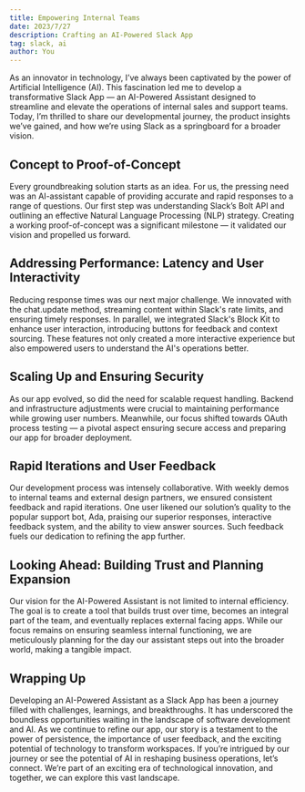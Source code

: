 ```yaml
---
title: Empowering Internal Teams
date: 2023/7/27
description: Crafting an AI-Powered Slack App
tag: slack, ai
author: You
---
```


As an innovator in technology, I’ve always been captivated by the power of Artificial Intelligence (AI). This fascination led me to develop a transformative Slack App — an AI-Powered Assistant designed to streamline and elevate the operations of internal sales and support teams. Today, I’m thrilled to share our developmental journey, the product insights we’ve gained, and how we’re using Slack as a springboard for a broader vision.

## Concept to Proof-of-Concept

Every groundbreaking solution starts as an idea. For us, the pressing need was an AI-assistant capable of providing accurate and rapid responses to a range of questions. Our first step was understanding Slack’s Bolt API and outlining an effective Natural Language Processing (NLP) strategy. Creating a working proof-of-concept was a significant milestone — it validated our vision and propelled us forward.

## Addressing Performance: Latency and User Interactivity

Reducing response times was our next major challenge. We innovated with the chat.update method, streaming content within Slack's rate limits, and ensuring timely responses. In parallel, we integrated Slack's Block Kit to enhance user interaction, introducing buttons for feedback and context sourcing. These features not only created a more interactive experience but also empowered users to understand the AI's operations better.

## Scaling Up and Ensuring Security

As our app evolved, so did the need for scalable request handling. Backend and infrastructure adjustments were crucial to maintaining performance while growing user numbers. Meanwhile, our focus shifted towards OAuth process testing — a pivotal aspect ensuring secure access and preparing our app for broader deployment.

## Rapid Iterations and User Feedback

Our development process was intensely collaborative. With weekly demos to internal teams and external design partners, we ensured consistent feedback and rapid iterations. One user likened our solution’s quality to the popular support bot, Ada, praising our superior responses, interactive feedback system, and the ability to view answer sources. Such feedback fuels our dedication to refining the app further.

## Looking Ahead: Building Trust and Planning Expansion

Our vision for the AI-Powered Assistant is not limited to internal efficiency. The goal is to create a tool that builds trust over time, becomes an integral part of the team, and eventually replaces external facing apps. While our focus remains on ensuring seamless internal functioning, we are meticulously planning for the day our assistant steps out into the broader world, making a tangible impact.

## Wrapping Up

Developing an AI-Powered Assistant as a Slack App has been a journey filled with challenges, learnings, and breakthroughs. It has underscored the boundless opportunities waiting in the landscape of software development and AI. As we continue to refine our app, our story is a testament to the power of persistence, the importance of user feedback, and the exciting potential of technology to transform workspaces. If you’re intrigued by our journey or see the potential of AI in reshaping business operations, let’s connect. We’re part of an exciting era of technological innovation, and together, we can explore this vast landscape.
